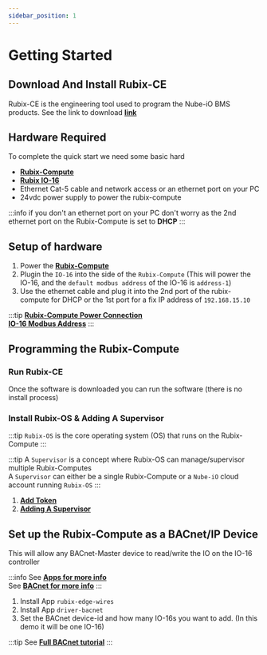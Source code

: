 ```yaml
---
sidebar_position: 1
---
```


# Getting Started

## Download And Install Rubix-CE
Rubix-CE is the engineering tool used to program the Nube-iO BMS products. See the link to download [**link**](../rubix-ce/setup/download.md)


## Hardware Required
To complete the quick start we need some basic hard
- **[Rubix-Compute](../hardware/controllers/supervisors/rubix-compute/user-manual.md)**
- **[Rubix IO-16](../hardware/controllers/io-controllers/IO-16/user-manual.md)**
- Ethernet Cat-5 cable and network access or an ethernet port on your PC
- 24vdc power supply to power the rubix-compute


:::info
if you don't an ethernet port on your PC don't worry as the 2nd ethernet port on the Rubix-Compute is set to **DHCP**
:::


## Setup of hardware

1. Power the **[Rubix-Compute](../hardware/controllers/supervisors/rubix-compute/user-manual.md)**
2. Plugin the `IO-16` into the side of the `Rubix-Compute` (This will power the IO-16, and the `default modbus address` of the IO-16 is `address-1`)
3. Use the ethernet cable and plug it into the 2nd port of the rubix-compute for DHCP or the 1st port for a fix IP address of `192.168.15.10`

:::tip
**[Rubix-Compute Power Connection](../hardware/controllers/supervisors/rubix-compute/user-manual.md#41-power-supply-requirements)** <br/>
**[IO-16 Modbus Address](../hardware/controllers/io-controllers/IO-16/user-manual.md#242-dip-configuration-switches)**
:::

## Programming the Rubix-Compute
### Run Rubix-CE
Once the software is downloaded you can run the software (there is no install process)

### Install Rubix-OS & Adding A Supervisor

:::tip
`Rubix-OS` is the core operating system (OS) that runs on the Rubix-Compute
:::

:::tip
A `Supervisor` is a concept where Rubix-OS can manage/supervisor multiple Rubix-Computes <br/>
A `Supervisor` can either be a single Rubix-Compute or a `Nube-iO` cloud account running `Rubix-OS`
:::

1. **[Add Token](../rubix-ce/setup/Getting%20Started.md#initial-setup)**
2. **[Adding A Supervisor](../rubix-ce/setup/supervisor.md)**

## Set up the Rubix-Compute as a BACnet/IP Device
This will allow any BACnet-Master device to read/write the IO on the IO-16 controller

:::info
See [**Apps for more info**](../rubix-ce/setup/apps.md) <br/>
See [**BACnet for more info**](../rubix-ce/drivers/bacnet/bacnet-server/bacnet-server.md) 
:::

1. Install App `rubix-edge-wires`
2. Install App `driver-bacnet`
3. Set the BACnet device-id and how many IO-16s you want to add. (In this demo it will be one IO-16)


:::tip
See [**Full BACnet tutorial**](bacnet-device.md)
:::